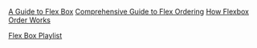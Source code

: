 [A Guide to Flex Box](https://css-tricks.com/snippets/css/a-guide-to-flexbox/)
[Comprehensive Guide to Flex Ordering](https://webdesign.tutsplus.com/tutorials/a-comprehensive-guide-to-flexbox-ordering-reordering--cms-31564)
[How Flexbox Order Works](https://mastery.games/post/flexbox-order/)

[Flex Box Playlist](https://www.youtube.com/playlist?list=PLuaHSLP5HvmNPr17tsXpxlxDvNqG0yab2)

